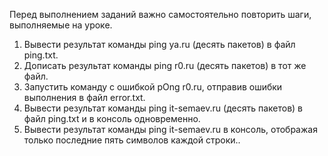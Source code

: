 Перед выполнением заданий важно самостоятельно повторить шаги, выполняемые на уроке.

1) Вывести результат команды ping ya.ru (десять пакетов) в файл ping.txt.
2) Дописать результат команды ping r0.ru (десять пакетов) в тот же файл.
3) Запустить команду с ошибкой pOng r0.ru, отправив ошибки выполнения в файл error.txt.
4) Вывести результат команды ping it-semaev.ru (десять пакетов) в файл ping.txt и в консоль одновременно.  
5) Вывести результат команды ping it-semaev.ru в консоль, отображая только последние пять символов каждой строки..